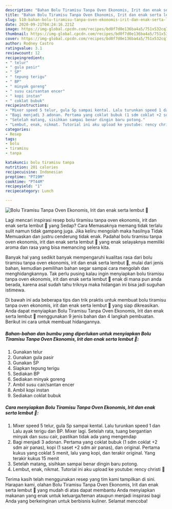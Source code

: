 ```yaml
---
description: "Bahan Bolu Tiramisu Tanpa Oven Ekonomis, Irit dan enak serta lembut 🤤 | Cara Buat Bolu Tiramisu Tanpa Oven Ekonomis, Irit dan enak serta lembut 🤤 Yang Enak Banget"
title: "Bahan Bolu Tiramisu Tanpa Oven Ekonomis, Irit dan enak serta lembut 🤤 | Cara Buat Bolu Tiramisu Tanpa Oven Ekonomis, Irit dan enak serta lembut 🤤 Yang Enak Banget"
slug: 510-bahan-bolu-tiramisu-tanpa-oven-ekonomis-irit-dan-enak-serta-lembut-cara-buat-bolu-tiramisu-tanpa-oven-ekonomis-irit-dan-enak-serta-lembut-yang-enak-banget
date: 2020-09-21T04:24:16.221Z
image: https://img-global.cpcdn.com/recipes/bd0f7d0e136ba4a5/751x532cq70/bolu-tiramisu-tanpa-oven-ekonomis-irit-dan-enak-serta-lembut-🤤-foto-resep-utama.jpg
thumbnail: https://img-global.cpcdn.com/recipes/bd0f7d0e136ba4a5/751x532cq70/bolu-tiramisu-tanpa-oven-ekonomis-irit-dan-enak-serta-lembut-🤤-foto-resep-utama.jpg
cover: https://img-global.cpcdn.com/recipes/bd0f7d0e136ba4a5/751x532cq70/bolu-tiramisu-tanpa-oven-ekonomis-irit-dan-enak-serta-lembut-🤤-foto-resep-utama.jpg
author: Rodney Castro
ratingvalue: 3.1
reviewcount: 12
recipeingredient:
- " telur"
- " gula pasir"
- " SP"
- " tepung terigu"
- " BP"
- " minyak goreng"
- " susu cairsantan encer"
- " kopi instan"
- " coklat bubuk"
recipeinstructions:
- "Mixer speed 5 telur, gula Sp sampai kental. Lalu turunkan speed 1 dan Lalu ayak terigu dan BP. Mixer lagi. Setelah rata, tuang bergantian minyak dan susu cair, pastikan tidak ada yang mengendap"
- "Bagi menjadi 3 adonan. Pertama yang coklat bubuk (1 sdm coklat +2 sdm air panas), kopi (1 saset +2 sdm air panas), dan original. Pertama kukus yang coklat 5 menit, lalu yang kopi, dan terakir original. Yang terakir kukus 15 menit"
- "Setelah matang, sisihkan sampai benar dingin baru potong."
- "Lembut, enak, nikmat. Tutorial ini aku upload ke youtube: rency christi 🙏"
categories:
- Resep
tags:
- bolu
- tiramisu
- tanpa

katakunci: bolu tiramisu tanpa 
nutrition: 201 calories
recipecuisine: Indonesian
preptime: "PT19M"
cooktime: "PT44M"
recipeyield: "1"
recipecategory: Lunch

---
```



![Bolu Tiramisu Tanpa Oven Ekonomis, Irit dan enak serta lembut 🤤](https://img-global.cpcdn.com/recipes/bd0f7d0e136ba4a5/751x532cq70/bolu-tiramisu-tanpa-oven-ekonomis-irit-dan-enak-serta-lembut-🤤-foto-resep-utama.jpg)

Lagi mencari inspirasi resep bolu tiramisu tanpa oven ekonomis, irit dan enak serta lembut 🤤 yang Sedap? Cara Memasaknya memang tidak terlalu sulit namun tidak gampang juga. Jika keliru mengolah maka hasilnya Tidak Memuaskan dan justru cenderung tidak enak. Padahal bolu tiramisu tanpa oven ekonomis, irit dan enak serta lembut 🤤 yang enak selayaknya memiliki aroma dan rasa yang bisa memancing selera kita.



Banyak hal yang sedikit banyak mempengaruhi kualitas rasa dari bolu tiramisu tanpa oven ekonomis, irit dan enak serta lembut 🤤, mulai dari jenis bahan, kemudian pemilihan bahan segar sampai cara mengolah dan menghidangkannya. Tak perlu pusing kalau ingin menyiapkan bolu tiramisu tanpa oven ekonomis, irit dan enak serta lembut 🤤 enak di mana pun anda berada, karena asal sudah tahu triknya maka hidangan ini bisa jadi suguhan istimewa.


Di bawah ini ada beberapa tips dan trik praktis untuk membuat bolu tiramisu tanpa oven ekonomis, irit dan enak serta lembut 🤤 yang siap dikreasikan. Anda dapat menyiapkan Bolu Tiramisu Tanpa Oven Ekonomis, Irit dan enak serta lembut 🤤 menggunakan 9 jenis bahan dan 4 langkah pembuatan. Berikut ini cara untuk membuat hidangannya.

<!--inarticleads1-->

##### Bahan-bahan dan bumbu yang diperlukan untuk menyiapkan Bolu Tiramisu Tanpa Oven Ekonomis, Irit dan enak serta lembut 🤤:

1. Gunakan  telur
1. Gunakan  gula pasir
1. Gunakan  SP
1. Siapkan  tepung terigu
1. Sediakan  BP
1. Sediakan  minyak goreng
1. Ambil  susu cair/santan encer
1. Ambil  kopi instan
1. Sediakan  coklat bubuk




<!--inarticleads2-->

##### Cara menyiapkan Bolu Tiramisu Tanpa Oven Ekonomis, Irit dan enak serta lembut 🤤:

1. Mixer speed 5 telur, gula Sp sampai kental. Lalu turunkan speed 1 dan Lalu ayak terigu dan BP. Mixer lagi. Setelah rata, tuang bergantian minyak dan susu cair, pastikan tidak ada yang mengendap
1. Bagi menjadi 3 adonan. Pertama yang coklat bubuk (1 sdm coklat +2 sdm air panas), kopi (1 saset +2 sdm air panas), dan original. Pertama kukus yang coklat 5 menit, lalu yang kopi, dan terakir original. Yang terakir kukus 15 menit
1. Setelah matang, sisihkan sampai benar dingin baru potong.
1. Lembut, enak, nikmat. Tutorial ini aku upload ke youtube: rency christi 🙏




Terima kasih telah menggunakan resep yang tim kami tampilkan di sini. Harapan kami, olahan Bolu Tiramisu Tanpa Oven Ekonomis, Irit dan enak serta lembut 🤤 yang mudah di atas dapat membantu Anda menyiapkan makanan yang enak untuk keluarga/teman ataupun menjadi inspirasi bagi Anda yang berkeinginan untuk berbisnis kuliner. Selamat mencoba!
